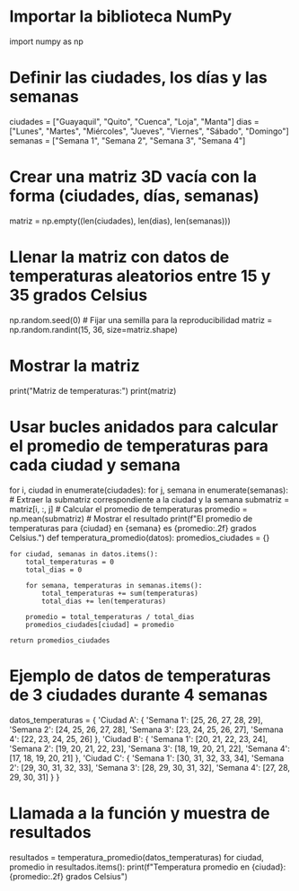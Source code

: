# Importar la biblioteca NumPy
import numpy as np

# Definir las ciudades, los días y las semanas
ciudades = ["Guayaquil", "Quito", "Cuenca", "Loja", "Manta"]
dias = ["Lunes", "Martes", "Miércoles", "Jueves", "Viernes", "Sábado", "Domingo"]
semanas = ["Semana 1", "Semana 2", "Semana 3", "Semana 4"]

# Crear una matriz 3D vacía con la forma (ciudades, días, semanas)
matriz = np.empty((len(ciudades), len(dias), len(semanas)))

# Llenar la matriz con datos de temperaturas aleatorios entre 15 y 35 grados Celsius
np.random.seed(0) # Fijar una semilla para la reproducibilidad
matriz = np.random.randint(15, 36, size=matriz.shape)

# Mostrar la matriz
print("Matriz de temperaturas:")
print(matriz)

# Usar bucles anidados para calcular el promedio de temperaturas para cada ciudad y semana
for i, ciudad in enumerate(ciudades):
    for j, semana in enumerate(semanas):
        # Extraer la submatriz correspondiente a la ciudad y la semana
        submatriz = matriz[i, :, j]
        # Calcular el promedio de temperaturas
        promedio = np.mean(submatriz)
        # Mostrar el resultado
        print(f"El promedio de temperaturas para {ciudad} en {semana} es {promedio:.2f} grados Celsius.")
def temperatura_promedio(datos):
    promedios_ciudades = {}
    
    for ciudad, semanas in datos.items():
        total_temperaturas = 0
        total_dias = 0
        
        for semana, temperaturas in semanas.items():
            total_temperaturas += sum(temperaturas)
            total_dias += len(temperaturas)
        
        promedio = total_temperaturas / total_dias
        promedios_ciudades[ciudad] = promedio
    
    return promedios_ciudades

# Ejemplo de datos de temperaturas de 3 ciudades durante 4 semanas
datos_temperaturas = {
    'Ciudad A': {
        'Semana 1': [25, 26, 27, 28, 29],
        'Semana 2': [24, 25, 26, 27, 28],
        'Semana 3': [23, 24, 25, 26, 27],
        'Semana 4': [22, 23, 24, 25, 26]
    },
    'Ciudad B': {
        'Semana 1': [20, 21, 22, 23, 24],
        'Semana 2': [19, 20, 21, 22, 23],
        'Semana 3': [18, 19, 20, 21, 22],
        'Semana 4': [17, 18, 19, 20, 21]
    },
    'Ciudad C': {
        'Semana 1': [30, 31, 32, 33, 34],
        'Semana 2': [29, 30, 31, 32, 33],
        'Semana 3': [28, 29, 30, 31, 32],
        'Semana 4': [27, 28, 29, 30, 31]
    }
}

# Llamada a la función y muestra de resultados
resultados = temperatura_promedio(datos_temperaturas)
for ciudad, promedio in resultados.items():
    print(f"Temperatura promedio en {ciudad}: {promedio:.2f} grados Celsius")
    
